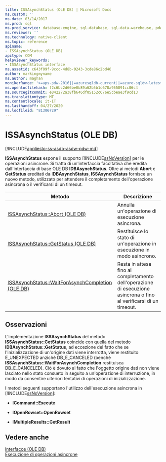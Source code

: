 ```yaml
---
title: ISSAsynchStatus (OLE DB) | Microsoft Docs
ms.custom: ''
ms.date: 03/14/2017
ms.prod: sql
ms.prod_service: database-engine, sql-database, sql-data-warehouse, pdw
ms.reviewer: ''
ms.technology: native-client
ms.topic: reference
apiname:
- ISSAsynchStatus (OLE DB)
apitype: COM
helpviewer_keywords:
- ISSAsynchStatus interface
ms.assetid: c643f09f-9ccc-4d8b-9243-3cde86c2bd46
author: markingmyname
ms.author: maghan
monikerRange: '>=aps-pdw-2016||=azuresqldb-current||=azure-sqldw-latest||>=sql-server-2016||=sqlallproducts-allversions||>=sql-server-linux-2017||=azuresqldb-mi-current'
ms.openlocfilehash: f2c6bc2d66be0b89a62b5b1c678a955891cc06c4
ms.sourcegitcommit: e042272a38fb646df05152c676e5cbeae3f9cd13
ms.translationtype: MT
ms.contentlocale: it-IT
ms.lasthandoff: 04/27/2020
ms.locfileid: "81306729"
---
```

# <a name="issasynchstatus-ole-db"></a>ISSAsynchStatus (OLE DB)
[!INCLUDE[appliesto-ss-asdb-asdw-pdw-md](../../includes/appliesto-ss-asdb-asdw-pdw-md.md)]

  **ISSAsynchStatus** espone il supporto [!INCLUDE[ssNoVersion](../../includes/ssnoversion-md.md)] per le operazioni asincrone. Si tratta di un'interfaccia facoltativa che eredita dall'interfaccia di base OLE DB **IDBAsynchStatus**. Oltre ai metodi **Abort** e **GetStatus** ereditati da **IDBAsynchStatus**, **ISSAsynchStatus** fornisce un nuovo metodo, utilizzato per attendere il completamento dell'operazione asincrona o il verificarsi di un timeout.  
  
|Metodo|Descrizione|  
|------------|-----------------|  
|[ISSAsynchStatus::Abort &#40;OLE DB&#41;](../../relational-databases/native-client-ole-db-interfaces/issasynchstatus-abort-ole-db.md)|Annulla un'operazione di esecuzione asincrona.|  
|[ISSAsynchStatus::GetStatus &#40;OLE DB&#41;](../../relational-databases/native-client-ole-db-interfaces/issasynchstatus-getstatus-ole-db.md)|Restituisce lo stato di un'operazione in esecuzione in modo asincrono.|  
|[ISSAsynchStatus::WaitForAsynchCompletion &#40;OLE DB&#41;](../../relational-databases/native-client-ole-db-interfaces/issasynchstatus-waitforasynchcompletion-ole-db.md)|Resta in attesa fino al completamento dell'operazione di esecuzione asincrona o fino al verificarsi di un timeout.|  
  
## <a name="remarks"></a>Osservazioni  
 L'implementazione **ISSAsynchStatus** del metodo **ISSAsynchStatus::GetStatus** coincide con quella del metodo **IDBAsynchStatus::GetStatus**, ad eccezione del fatto che se l'inizializzazione di un'origine dati viene interrotta, viene restituito E_UNEXPECTED anziché DB_E_CANCELED (benché **ISSAsynchStatus::WaitForAsynchCompletion** restituisca DB_E_CANCELED). Ciò è dovuto al fatto che l'oggetto origine dati non viene lasciato nello stato consueto in seguito a un'operazione di interruzione, in modo da consentire ulteriori tentativi di operazioni di inizializzazione.  
  
 I metodi seguenti supportano l'utilizzo dell'esecuzione asincrona in [!INCLUDE[ssNoVersion](../../includes/ssnoversion-md.md)]:  
  
-   **ICommand::Execute**  
  
-   **IOpenRowset::OpenRowset**  
  
-   **IMultipleResults::GetResult**  
  
## <a name="see-also"></a>Vedere anche  
 [Interfacce &#40;OLE DB&#41;](https://msdn.microsoft.com/library/34c33364-8538-45db-ae41-5654481cda93)   
 [Esecuzione di operazioni asincrone](../../relational-databases/native-client/features/performing-asynchronous-operations.md)  
  
  
